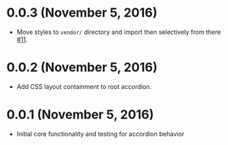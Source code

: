 # 0.0.3 (November 5, 2016)

- Move styles to `vendor/` directory and import then
selectively from there [#11](https://github.com/Ticketfly/ember-ticketfly-accordion/pull/11).


# 0.0.2 (November 5, 2016)

- Add CSS layout containment to root accordion. 


# 0.0.1 (November 5, 2016)

- Initial core functionality and testing for accordion behavior
